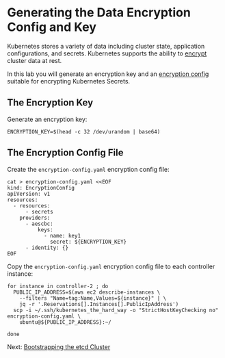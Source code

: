 # Generating the Data Encryption Config and Key

Kubernetes stores a variety of data including cluster state, application configurations, and secrets. Kubernetes supports the ability to [encrypt](https://kubernetes.io/docs/tasks/administer-cluster/encrypt-data) cluster data at rest.

In this lab you will generate an encryption key and an [encryption config](https://kubernetes.io/docs/tasks/administer-cluster/encrypt-data/#understanding-the-encryption-at-rest-configuration) suitable for encrypting Kubernetes Secrets.

## The Encryption Key

Generate an encryption key:

```
ENCRYPTION_KEY=$(head -c 32 /dev/urandom | base64)
```

## The Encryption Config File

Create the `encryption-config.yaml` encryption config file:

```
cat > encryption-config.yaml <<EOF
kind: EncryptionConfig
apiVersion: v1
resources:
  - resources:
      - secrets
    providers:
      - aescbc:
          keys:
            - name: key1
              secret: ${ENCRYPTION_KEY}
      - identity: {}
EOF
```

Copy the `encryption-config.yaml` encryption config file to each controller instance:

```
for instance in controller-2 ; do
  PUBLIC_IP_ADDRESS=$(aws ec2 describe-instances \
    --filters "Name=tag:Name,Values=${instance}" | \
    jq -r '.Reservations[].Instances[].PublicIpAddress')  
  scp -i ~/.ssh/kubernetes_the_hard_way -o "StrictHostKeyChecking no"  encryption-config.yaml \
    ubuntu@${PUBLIC_IP_ADDRESS}:~/

done
```

Next: [Bootstrapping the etcd Cluster](07-bootstrapping-etcd.md)